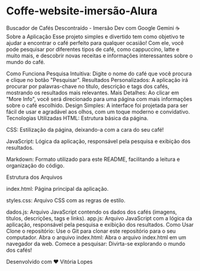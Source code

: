 # Coffe-website-imersão-Alura

 Buscador de Cafés Descontraído - Imersão Dev com Google Gemini
☕ Sobre a Aplicação
Esse projeto simples e divertido tem como objetivo te ajudar a encontrar o café perfeito para qualquer ocasião! Com ele, você pode pesquisar por diferentes tipos de café, como cappuccino, latte e muito mais, e descobrir novas receitas e informações interessantes sobre o mundo do café.

Como Funciona
Pesquisa Intuitiva: Digite o nome do café que você procura e clique no botão "Pesquisar".
Resultados Personalizados: A aplicação irá procurar por palavras-chave no título, descrição e tags dos cafés, mostrando os resultados mais relevantes.
Mais Detalhes: Ao clicar em "More Info", você será direcionado para uma página com mais informações sobre o café escolhido.
Design Simples: A interface foi projetada para ser fácil de usar e agradável aos olhos, com um toque moderno e convidativo.
️ Tecnologias Utilizadas
HTML: Estrutura básica da página.

CSS: Estilização da página, deixando-a com a cara do seu café!

JavaScript: Lógica da aplicação, responsável pela pesquisa e exibição dos resultados.

Markdown: Formato utilizado para este README, facilitando a leitura e organização do código.

Estrutura dos Arquivos

index.html: Página principal da aplicação.

styles.css: Arquivo CSS com as regras de estilo.

dados.js: Arquivo JavaScript contendo os dados dos cafés (imagens, títulos, descrições, tags e links).
app.js: Arquivo JavaScript com a lógica da aplicação, responsável pela pesquisa e exibição dos resultados.
Como Usar
Clone o repositório: Use o Git para clonar este repositório para o seu computador.
Abra o arquivo index.html: Abra o arquivo index.html em um navegador da web.
Comece a pesquisar: Divirta-se explorando o mundo dos cafés!

Desenvolvido com ❤️ Vitória Lopes
